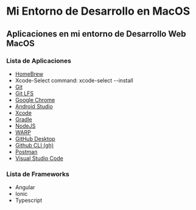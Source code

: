 # Mi Entorno de Desarrollo en MacOS

## Aplicaciones en mi entorno de Desarrollo Web MacOS

### Lista de Aplicaciones

- [HomeBrew](https://brew.sh)
- Xcode-Select command: xcode-select --install
- [Git](https://git-scm.com)
- [Git LFS](https://git-lfs.com)
- [Google Chrome](https://www.google.com/intl/es-419/chrome/dr/download/?brand=FHFK&ds_kid=43700077199766143&gad_source=1&gclid=EAIaIQobChMI1erckYC7hQMV1DrUAR12ZAILEAAYASAAEgJ1MfD_BwE&gclsrc=aw.ds)
- [Android Studio](https://developer.android.com/studio?gad_source=1&gclid=EAIaIQobChMIga2dnIC7hQMV1RqtBh3LBwF4EAAYASAAEgKEvvD_BwE&gclsrc=aw.ds&hl=es-419)
- [Xcode](https://apps.apple.com/es/app/xcode/id497799835?mt=12)
- [Gradle](https://gradle.org)
- [NodeJS](https://nodejs.org/en)
- [WARP](https://www.warp.dev/)
- [GitHub Desktop](https://desktop.github.com)
- [Github CLI (gh)](https://cli.github.com)
- [Postman](https://www.postman.com/downloads/)
- [Visual Studio Code](https://code.visualstudio.com/)

### Lista de Frameworks

- Angular
- Ionic
- Typescript
